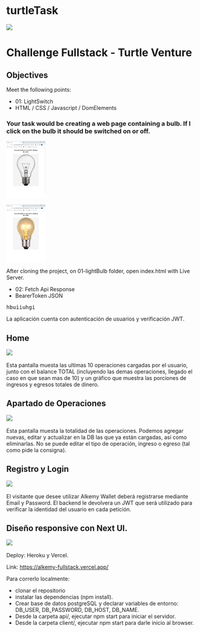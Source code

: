 # turtleTask
<p align='left'>
    <img src='https://media-exp1.licdn.com/dms/image/C511BAQEmaxJnH-ZtAA/company-background_10000/0/1556527668231?e=1653768000&v=beta&t=l1YvlbN_dN9yX5BmbuiqHBf7ZBeYmk4P_FpFmoaOAik' </img>
</p>

# Challenge Fullstack - Turtle Venture

## Objectives
Meet the following points:
- 01: LightSwitch
- HTML / CSS / Javascript / DomElements
### Your task would be creating a web page containing a bulb. If I click on the bulb it should be switched on or off.
<p align="left">
  <img height="150"  src="./lightBulbOff.png" />
</p>
<p align="left">
  <img height="150"  src="./lightBulbOn.png" />
</p>

After cloning the project, on 01-lightBulb folder, open index.html with Live Server.


- 02: Fetch Api Response
- BearerToken JSON
 <pre>hbuiiuhgi </pre>



La aplicación cuenta con autenticación de usuarios y verificación JWT.  

## Home
<p align="left">
  <img height="150"  src="./tablet_home.png" />
</p>
Esta pantalla muesta las ultimas 10 operaciones cargadas por el usuario, junto con el balance TOTAL (incluyendo las demas operaciones, llegado el caso en que sean mas de 10) y un gráfico que muestra las porciones de ingresos y egresos totales de dinero.

## Apartado de Operaciones
<p align="left">
  <img height="150"  src="./tablet_ops.png" />
</p>
Esta pantalla muesta la totalidad de las operaciones. Podemos agregar nuevas, editar y actualizar en la DB las que ya están cargadas, así como eliminarlas. No se puede editar el tipo de operación, ingreso o egreso (tal como pide la consigna).

## Registro y Login 
<p align="left">
  <img height="150"  src="./mobile_register.png" />
</p>
El visitante que desee utilizar Alkemy Wallet deberá registrarse mediante Email y Password. El backend le devolvera un JWT que será utilizado para verificar la identidad del usuario en cada petición.

## Diseño responsive con Next UI. 
<p align="left">
  <img height="150"  src="./tablet_delete.png" />
</p>

Deploy: Heroku y Vercel.

Link:
<a href="https://alkemy-fullstack.vercel.app/">https://alkemy-fullstack.vercel.app/</a>


Para correrlo localmente:
- clonar el repositorio
- instalar las dependencias (npm install).
- Crear base de datos postgreSQL y declarar variables de entorno: DB_USER, DB_PASSWORD, DB_HOST, DB_NAME.  
- Desde la carpeta api/, ejecutar npm start para iniciar el servidor. 
- Desde la carpeta client/, ejecutar npm start para darle inicio al browser. 

